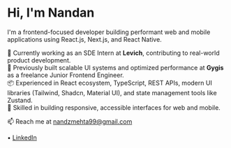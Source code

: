 # Hi, I'm Nandan 

I'm a frontend-focused developer building performant web and mobile applications using React.js, Next.js, and React Native.

🔧 Currently working as an SDE Intern at **Levich**, contributing to real-world product development.  
🧪 Previously built scalable UI systems and optimized performance at **Gygis** as a freelance Junior Frontend Engineer.  
📦 Experienced in React ecosystem, TypeScript, REST APIs, modern UI libraries (Tailwind, Shadcn, Material UI), and state management tools like Zustand.  
📱 Skilled in building responsive, accessible interfaces for web and mobile.
 
📫 Reach me at [nandzmehta99@gmail.com](mailto:nandzmehta99@gmail.com)

• [LinkedIn](https://linkedin.com/in/nandan-mehta)
